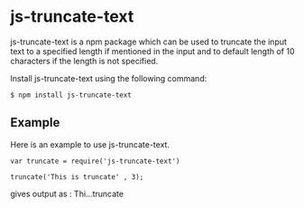 
# **js-truncate-text**

js-truncate-text is a npm package which can be used to truncate the input text to a specified length if mentioned in the input and to default length of 10 characters if the length is not specified.

Install js-truncate-text using the following command:

`$ npm install js-truncate-text`


## Example

Here is an example to use js-truncate-text.

`var truncate = require('js-truncate-text')`

`truncate('This is truncate' , 3);`

gives output as : Thi...truncate
